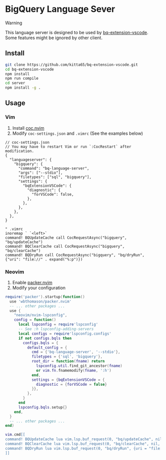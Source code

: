 # BigQuery Language Sever

> [!WARNING]
> This language server is designed to be used by [bq-extension-vscode](https://github.com/kitta65/bq-extension-vscode).
> Some features might be ignored by other client.

## Install

```bash
git clone https://github.com/kitta65/bq-extension-vscode.git
cd bq-extension-vscode
npm install
npm run compile
cd server
npm install -g .
```

## Usage

### Vim

1. Install [coc.nvim](https://github.com/neoclide/coc.nvim)
2. Modify `coc-settings.json` and `.vimrc` (See the examples below)

```jsonc
// coc-settings.json
// You may have to restart Vim or run `:CocRestart` after modification.
{
  "languageserver": {
    "bigquery": {
      "command": "bq-language-server",
      "args": ["--stdio"],
      "filetypes": ["sql", "bigquery"],
      "settings": {
        "bqExtensionVSCode": {
          "diagnostic": {
            "forVSCode": false,
          },
        },
      },
    },
  },
}
```

```vim
" .vimrc
inoremap ` `<left>`
command! BQUpdateCache call CocRequestAsync("bigquery", "bq/updateCache")
command! BQClearCache call CocRequestAsync("bigquery", "bq/clearCache")
command! BQDryRun call CocRequestAsync("bigquery", "bq/dryRun", {"uri": "file://" . expand("%:p")})
```

### Neovim

1. Enable [packer.nvim](https://github.com/wbthomason/packer.nvim)
2. Modify your configuration

```lua
require('packer').startup(function()
  use 'wbthomason/packer.nvim'
  -- ... other packages ...
  use {
    "neovim/nvim-lspconfig",
    config = function()
      local lspconfig = require'lspconfig'
      -- See :h lspconfig-adding-servers
      local configs = require'lspconfig.configs'
      if not configs.bqls then
        configs.bqls = {
          default_config = {
            cmd = {'bq-language-server', '--stdio'},
            filetypes = {'sql', 'bigquery'},
            root_dir = function(fname) return
              lspconfig.util.find_git_ancestor(fname)
              or vim.fn.fnamemodify(fname, ':h')
            end,
            settings = {bqExtensionVSCode = {
              diagnostic = {forVSCode = false}
            }},
          },
        }
      end
      lspconfig.bqls.setup{}
    end,
  }
  -- ... other packages ...
end)

vim.cmd[[
command! BQUpdateCache lua vim.lsp.buf_request(0, "bq/updateCache", nil, function() end)
command! BQClearCache lua vim.lsp.buf_request(0, "bq/clearCache", nil, function() end)
command! BQDryRun lua vim.lsp.buf_request(0, "bq/dryRun", {uri = "file://" .. vim.fn.expand("%:p")}, function() end)
]]
```
